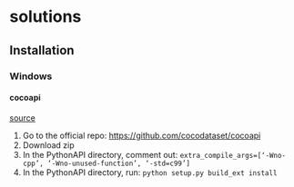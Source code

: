 # solutions
 
## Installation

### Windows

#### cocoapi
[source](https://medium.com/@abinovarghese/installing-coco-api-in-windows-python-9b4dfc3812ef)

1. Go to the official repo: https://github.com/cocodataset/cocoapi
2. Download zip
3. In the PythonAPI directory, comment out: ```extra_compile_args=[‘-Wno-cpp’, ‘-Wno-unused-function’, ‘-std=c99’]```
4. In the PythonAPI directory, run: ```python setup.py build_ext install``` 

